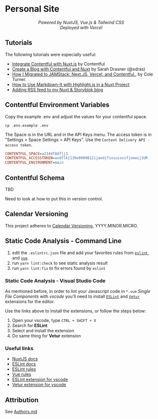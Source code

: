 # Personal Site

<p align="center">
    <em> Powered by NuxtJS, Vue.js & Tailwind CSS</em><br>
    <em> Deployed with Vercel</em>
</p>

<p align="center">

</p>

## Tutorials

The following tutorials were especially useful:

* [Integrate Contentful with Nuxt.js](https://www.contentful.com/developers/docs/javascript/tutorials/integrate-contentful-with-vue-and-nuxt/) by Contentful
* [Create a Blog with Contentful and Nuxt](https://www.netlify.com/blog/2020/04/20/create-a-blog-with-contentful-and-nuxt/?utm_source=github&utm_medium=contentful-sd&utm_campaign=devex) by Sarah Drasner (@sdras)
* [How I Migrated to JAMStack: Next.JS, Vercel, and Contentful.](https://cole.codes/posts/how-i-migrated-to-jamstack-nextjs-vercel-contentful), by Cole Turner.
* [How to Use Markdown-It with Highlight.js in a Nuxt Project](https://www.samuelcoe.com/blog/18-02-25-nuxt-hightlight/)
* [Adding RSS feed to my Nuxt & Storyblok blog](https://www.dawntraoz.com/blog/adding-rss-feed-to-my-blog-made-with-nuxt-storyblok)

## Contentful Environment Variables


Copy the example .env and adjust the values for your contentful space.

`cp .env.example .env`

The Space is in the URL and in the API Keys menu.
The access token is in "Settings > Space Settings > API Keys".  Use the `Content Delivery API - access token`.

```ini
CONTENTFUL_SPACE=a234df8dflj3
CONTENTFUL_ACCESSTOKEN=asdflkj139e0909812ijaodjfioiuiosifjoewij1UR
CONTENTFUL_ENVIRONMENT=main
```

## Contentful Schema

TBD

Need to look at how to put this in version control.

## Calendar Versioning

This project adheres to [Calendar Versioning](https://calver.org/), YYYY.MINOR.MICRO.

## Static Code Analysis - Command Line

1. edit the `.eslintrc.json` file and add your favorites rules from [`eslint`](https://eslint.org/docs/rules/), and [`vue`](https://vuejs.github.io/eslint-plugin-vue/rules/).
2. run `yarn lint:check` to see static analysis result
3. run `yarn lint:fix` to fix errors found by `eslint`

### Static Code Analysis - Visual Studio Code

As mentioned before, in order to lint your Javascript code in `*.vue` *Single File Components* with *vscode* you'll need to install [`ESLint`](https://marketplace.visualstudio.com/items?itemName=dbaeumer.vscode-eslint) and [`Vetur`](https://marketplace.visualstudio.com/items?itemName=octref.vetur) extensions for the editor.

Use the links above to install the extensions, or follow the steps below:

1. Open your vscode, type `CTRL + SHIFT + X`
2. Search for **ESLint**
3. Select and install the extension
4. Do same thing for **Vetur** extension

### Useful links

* [NuxtJS docs](https://nuxtjs.org/guides/get-started/installation)
* [ESLint docs](https://eslint.org/)
* [ESLint rules](https://eslint.org/docs/rules/)
* [Vue rules](https://vuejs.github.io/eslint-plugin-vue/rules/)
* [ESLint extension for vscode](https://marketplace.visualstudio.com/items?itemName=dbaeumer.vscode-eslint)
* [Vetur extension for vscode](https://marketplace.visualstudio.com/items?itemName=octref.vetur)

## Attribution

See [Authors.md](AUTHORS.md)

